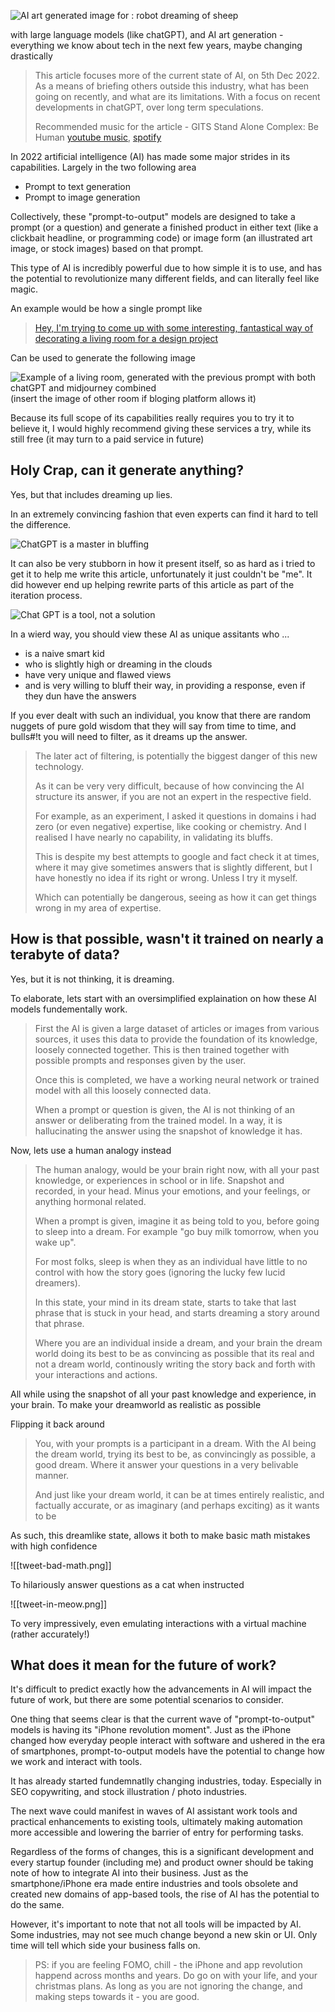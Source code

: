 ![AI art generated image for : robot dreaming of sheep](./robot-dreaming-of-sheep.png)

with large language models (like chatGPT), and AI art generation - everything we know about tech in the next few years, maybe changing drastically

> This article focuses more of the current state of AI, on 5th Dec 2022. As a means of briefing others outside this industry, what has been going on recently, and what are its limitations. With a focus on recent developments in chatGPT, over long term speculations.
> 
> Recommended music for the article - GITS Stand Alone Complex: Be Human
> [youtube music](https://music.youtube.com/playlist?list=OLAK5uy_meCQS7-RZ4TX2ku8XkVGxW41J9gkfQTto&feature=share), [spotify](https://open.spotify.com/album/4yXX0zQxFl88hAV7FauBZ7)

In 2022 artificial intelligence (AI) has made some major strides in its capabilities. Largely in the two following area
- Prompt to text generation
- Prompt to image generation

Collectively, these "prompt-to-output" models are designed to take a prompt (or a question) and generate a finished product in either text (like a clickbait headline, or programming code) or image form (an illustrated art image, or stock images) based on that prompt. 

This type of AI is incredibly powerful due to how simple it is to use, and has the potential to revolutionize many different fields, and can literally feel like magic.

An example would be how a single prompt like

> [Hey, I'm trying to come up with some interesting, fantastical way of decorating a living room for a design project](https://twitter.com/GuyP/status/1598020781065527296)

Can be used to generate the following image

![Example of a living room, generated with the previous prompt with both chatGPT and midjourney combined](./tweet-citation/room-3.jpeg)
(insert the image of other room if bloging platform allows it)

Because its full scope of its capabilities really requires you to try it to believe it, I would highly recommend giving these services a try, while its still free (it may turn to a paid service in future)

## Holy Crap, can it generate anything?

Yes, but that includes dreaming up lies. 

In an extremely convincing fashion that even experts can find it hard to tell the difference.

![ChatGPT is a master in bluffing](./tweet-citation/tweet-ai-bullshit.png)

It can also be very stubborn in how it present itself, so as hard as i tried to get it to help me write this article, unfortunately it just couldn't be "me". It did however end up helping rewrite parts of this article as part of the iteration process.

![Chat GPT is a tool, not a solution](./tweet-citation/tweet-is-it-useful.png)

In a wierd way, you should view these AI as unique assitants who ...
- is a naive smart kid
- who is slightly high or dreaming in the clouds
- have very unique and flawed views
- and is very willing to bluff their way, in providing a response, even if they dun have the answers

If you ever dealt with such an individual, you know that there are random nuggets of pure gold wisdom that they will say from time to time, and bulls#!t you will need to filter, as it dreams up the answer.

> The later act of filtering, is potentially the biggest danger of this new technology.
> 
> As it can be very very difficult, because of how convincing the AI structure its answer, if you are not an expert in the respective field. 
> 
> For example, as an experiment, I asked it questions in domains i had zero (or even negative) expertise, like cooking or chemistry. And I realised I have nearly no capability, in validating its bluffs.
> 
> This is despite my best attempts to google and fact check it at times, where it may give sometimes answers that is slightly different, but I have honestly no idea if its right or wrong. Unless I try it myself.
> 
> Which can potentially be dangerous, seeing as how it can get things wrong in my area of expertise.

## How is that possible, wasn't it trained on nearly a terabyte of data?

Yes, but it is not thinking, it is dreaming.

To elaborate, lets start with an oversimplified explaination on how these AI models fundementally work. 

> First the AI is given a large dataset of articles or images from various sources, it uses this data to provide the foundation of its knowledge, loosely connected together. This is then trained together with possible prompts and responses given by the user.
> 
> Once this is completed, we have a working neural network or trained model with all this loosely connected data.
> 
> When a prompt or question is given, the AI is not thinking of an answer or deliberating from the trained model. In a way, it is hallucinating the answer using the snapshot of knowledge it has.

Now, lets use a human analogy instead

> The human analogy, would be your brain right now, with all your past knowledge, or experiences in school or in life. Snapshot and recorded, in your head. Minus your emotions, and your feelings, or anything hormonal related.
> 
> When a prompt is given, imagine it as being told to you, before going to sleep into a dream. For example "go buy milk tomorrow, when you wake up".
> 
> For most folks, sleep is when they as an individual have little to no control with how the story goes (ignoring the lucky few lucid dreamers). 
> 
> In this state, your mind in its dream state, starts to take that last phrase that is stuck in your head, and starts dreaming a story around that phrase.
> 
> Where you are an individual inside a dream, and your brain the dream world doing its best to be as convincing as possible that its real and not a dream world, continously writing the story back and forth with your interactions and actions.
> 
  All while using the snapshot of all your past knowledge and experience, in your brain. To make your dreamworld as realistic as possible

Flipping it back around

> You, with your prompts is a participant in a dream.
> With the AI being the dream world, trying its best to be, as convincingly as possible, a good dream. Where it answer your questions in a very belivable manner.
> 
> And just like your dream world, it can be at times entirely realistic, and factually accurate, or as imaginary (and perhaps exciting) as it wants to be

As such, this dreamlike state, allows it both to make basic math mistakes with high confidence

![[tweet-bad-math.png]]

To hilariously answer questions as a cat when instructed

![[tweet-in-meow.png]]

To very impressively, even emulating interactions with a virtual machine (rather accurately!)

## What does it mean for the future of work?

It's difficult to predict exactly how the advancements in AI will impact the future of work, but there are some potential scenarios to consider.

One thing that seems clear is that the current wave of "prompt-to-output" models is having its "iPhone revolution moment". Just as the iPhone changed how everyday people interact with software and ushered in the era of smartphones, prompt-to-output models have the potential to change how we work and interact with tools.

It has already started fundemnatlly changing industries, today. Especially in SEO copywriting, and stock illustration / photo industries.

The next wave could manifest in waves of AI assistant work tools and practical enhancements to existing tools, ultimately making automation more accessible and lowering the barrier of entry for performing tasks.

Regardless of the forms of changes, this is a significant development and every startup founder (including me) and product owner should be taking note of how to integrate AI into their business. Just as the smartphone/iPhone era made entire industries and tools obsolete and created new domains of app-based tools, the rise of AI has the potential to do the same.

However, it's important to note that not all tools will be impacted by AI. Some industries, may not see much change beyond a new skin or UI. Only time will tell which side your business falls on.

> PS: if you are feeling FOMO, chill - the iPhone and app revolution happend across months and years. Do go on with your life, and your christmas plans. As long as you are not ignoring the change, and making steps towards it - you are good.